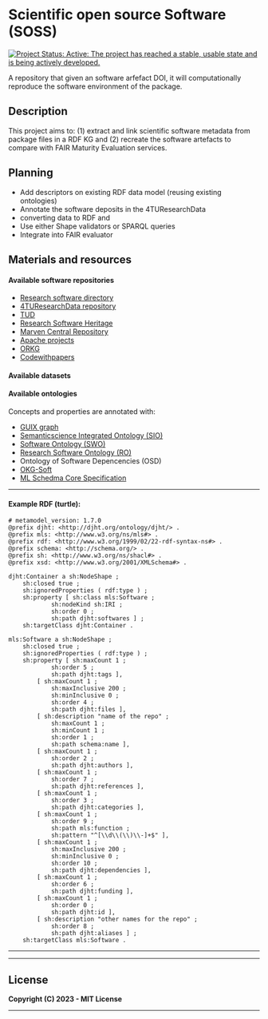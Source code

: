 # Scientific open source Software (SOSS)

[![Project Status: Active: The project has reached a stable, usable state and is being actively developed.](https://www.repostatus.org/badges/latest/active.svg)](https://www.repostatus.org/#active)

A repository that given an software arfefact DOI, it will computationally reproduce the software environment of the package.

## Description

This project aims to: (1) extract and link scientific software metadata from package files in a RDF KG and (2) recreate the software artefacts to compare with FAIR Maturity Evaluation services.


## Planning

- Add descriptors on existing RDF data model (reusing existing ontologies)
- Annotate the software deposits in the 4TUResearchData
- converting data to RDF and 
- Use either Shape validators or SPARQL queries
- Integrate into FAIR evaluator


## Materials and resources

#### Available software repositories
* [Research software directory]()
* [4TUResearchData repository]()
* [TUD]()
* [Research Software Heritage]()
* [Marven Central Repository]()
* [Apache projects](https://projects.apache.org/)
* [ORKG](https://orkg.org)
* [Codewithpapers](https://paperswithcode.com/)

#### Available datasets

#### Available ontologies

Concepts and properties are annotated with:
* [GUIX graph](https://guix.gnu.org/manual/en/html_node/Invoking-guix-graph.html)
* [Semanticscience Integrated Ontology (SIO)](https://bioportal.bioontology.org/ontologies/SIO/)
* [Software Ontology (SWO)](https://www.ebi.ac.uk/ols/ontologies/swo)
* [Research Software Ontology (RO)](https://wf4ever.github.io/)
* Ontology of Software Depencencies (OSD)
* [OKG-Soft](https://ieeexplore.ieee.org/document/9041835)
* [ML Schedma Core Specification](http://ml-schema.github.io/documentation/ML%20Schema.html)

***
#### Example RDF (turtle):

```ttl
# metamodel_version: 1.7.0
@prefix djht: <http://djht.org/ontology/djht/> .
@prefix mls: <http://www.w3.org/ns/mls#> .
@prefix rdf: <http://www.w3.org/1999/02/22-rdf-syntax-ns#> .
@prefix schema: <http://schema.org/> .
@prefix sh: <http://www.w3.org/ns/shacl#> .
@prefix xsd: <http://www.w3.org/2001/XMLSchema#> .

djht:Container a sh:NodeShape ;
    sh:closed true ;
    sh:ignoredProperties ( rdf:type ) ;
    sh:property [ sh:class mls:Software ;
            sh:nodeKind sh:IRI ;
            sh:order 0 ;
            sh:path djht:softwares ] ;
    sh:targetClass djht:Container .

mls:Software a sh:NodeShape ;
    sh:closed true ;
    sh:ignoredProperties ( rdf:type ) ;
    sh:property [ sh:maxCount 1 ;
            sh:order 5 ;
            sh:path djht:tags ],
        [ sh:maxCount 1 ;
            sh:maxInclusive 200 ;
            sh:minInclusive 0 ;
            sh:order 4 ;
            sh:path djht:files ],
        [ sh:description "name of the repo" ;
            sh:maxCount 1 ;
            sh:minCount 1 ;
            sh:order 1 ;
            sh:path schema:name ],
        [ sh:maxCount 1 ;
            sh:order 2 ;
            sh:path djht:authors ],
        [ sh:maxCount 1 ;
            sh:order 7 ;
            sh:path djht:references ],
        [ sh:maxCount 1 ;
            sh:order 3 ;
            sh:path djht:categories ],
        [ sh:maxCount 1 ;
            sh:order 9 ;
            sh:path mls:function ;
            sh:pattern "^[\\d\\(\\)\\-]+$" ],
        [ sh:maxCount 1 ;
            sh:maxInclusive 200 ;
            sh:minInclusive 0 ;
            sh:order 10 ;
            sh:path djht:dependencies ],
        [ sh:maxCount 1 ;
            sh:order 6 ;
            sh:path djht:funding ],
        [ sh:maxCount 1 ;
            sh:order 0 ;
            sh:path djht:id ],
        [ sh:description "other names for the repo" ;
            sh:order 8 ;
            sh:path djht:aliases ] ;
    sh:targetClass mls:Software .
```
***
---
## License

**Copyright (C) 2023 - MIT License**



---
